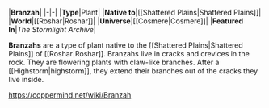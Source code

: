 |**Branzah**|
|-|-|
|**Type**|Plant|
|**Native to**|[[Shattered Plains\|Shattered Plains]]|
|**World**|[[Roshar\|Roshar]]|
|**Universe**|[[Cosmere\|Cosmere]]|
|**Featured In**|*The Stormlight Archive*|

**Branzahs** are a type of plant native to the [[Shattered Plains\|Shattered Plains]] of [[Roshar\|Roshar]].
Branzahs live in cracks and crevices in the rock. They are flowering plants with claw-like branches. After a [[Highstorm\|highstorm]], they extend their branches out of the cracks they live inside.



https://coppermind.net/wiki/Branzah